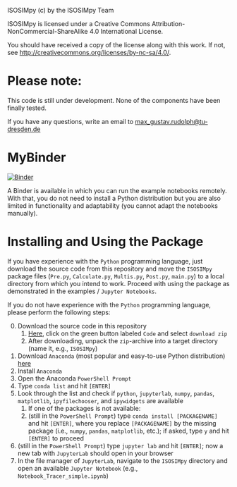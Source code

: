 ISOSIMpy (c) by the ISOSIMpy Team

ISOSIMpy is licensed under a
Creative Commons Attribution-NonCommercial-ShareAlike 4.0 International License.

You should have received a copy of the license along with this
work. If not, see <http://creativecommons.org/licenses/by-nc-sa/4.0/>.

# Please note:

This code is still under development. None of the components have been finally tested.

If you have any questions, write an email to max_gustav.rudolph@tu-dresden.de

# MyBinder

[![Binder](https://mybinder.org/badge_logo.svg)](https://mybinder.org/v2/gh/jvollhueter/ISOSIMpy/ISOSIMpy_FHDGGV)

A Binder is available in which you can run the example notebooks remotely. With that, you do not need to install a Python distribution but you are also limited in functionality and adaptability (you cannot adapt the notebooks manually).

# Installing and Using the Package

If you have experience with the `Python` programming language, just download the source code from this repository and move the `ISOSIMpy` package files (`Pre.py`, `Calculate.py`, `Multis.py`, `Post.py`, `main.py`) to a local directory from which you intend to work. Proceed with using the package as demonstrated in the examples / `Jupyter Notebooks`.

If you do not have experience with the `Python` programming language, please perform the following steps:

0. Download the source code in this repository
    1. [Here](https://github.com/jvollhueter/ISOSIMpy/tree/ISOSIMpy_FHDGGV), click on the green button labeled `Code` and select `download zip`
    2. After downloading, unpack the `zip`-archive into a target directory (name it, e.g., `ISOSIMpy`)
1. Download `Anaconda` (most popular and easy-to-use Python distribution) [here](https://www.anaconda.com/products/distribution)
2. Install `Anaconda`
3. Open the Anaconda `PowerShell Prompt`
4. Type `conda list` and hit `[ENTER]`
5. Look through the list and check if `python`, `jupyterlab`, `numpy`, `pandas`, `matplotlib`, `ipyfilechooser`, and `ipywidgets` are available
    1. If one of the packages is not available:
    2. (still in the `PowerShell Prompt`) type `conda install [PACKAGENAME]` and hit `[ENTER]`, where you replace `[PACKAGENAME]` by the missing package (i.e., `numpy`, `pandas`, `matplotlib`, etc.); if asked, type `y` and hit `[ENTER]` to proceed
6. (still in the `PowerShell Prompt`) type `jupyter lab` and hit `[ENTER]`; now a new tab with `JupyterLab` should open in your browser
7. In the file manager of `JupyterLab`, navigate to the `ISOSIMpy` directory and open an available `Jupyter Notebook` (e.g., `Notebook_Tracer_simple.ipynb`)
